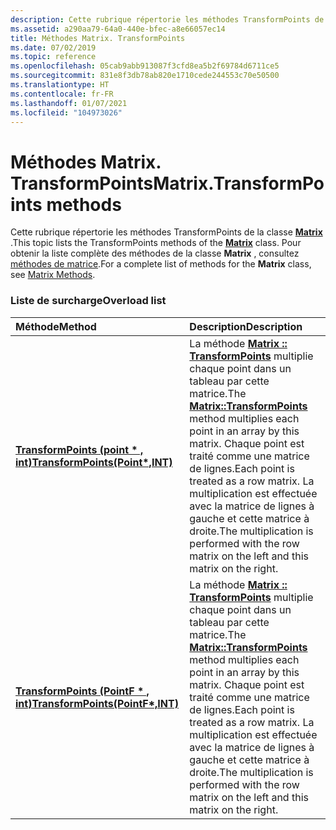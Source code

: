 ```yaml
---
description: Cette rubrique répertorie les méthodes TransformPoints de la classe Matrix. Pour obtenir la liste complète des méthodes de la classe Matrix, consultez Méthodes de matrice.
ms.assetid: a290aa79-64a0-440e-bfec-a8e66057ec14
title: Méthodes Matrix. TransformPoints
ms.date: 07/02/2019
ms.topic: reference
ms.openlocfilehash: 05cab9abb913087f3cfd8ea5b2f69784d6711ce5
ms.sourcegitcommit: 831e8f3db78ab820e1710cede244553c70e50500
ms.translationtype: HT
ms.contentlocale: fr-FR
ms.lasthandoff: 01/07/2021
ms.locfileid: "104973026"
---
```

# <a name="matrixtransformpoints-methods"></a><span data-ttu-id="c93d8-104">Méthodes Matrix. TransformPoints</span><span class="sxs-lookup"><span data-stu-id="c93d8-104">Matrix.TransformPoints methods</span></span>

<span data-ttu-id="c93d8-105">Cette rubrique répertorie les méthodes TransformPoints de la classe [**Matrix**](/windows/win32/api/gdiplusmatrix/nl-gdiplusmatrix-matrix) .</span><span class="sxs-lookup"><span data-stu-id="c93d8-105">This topic lists the TransformPoints methods of the [**Matrix**](/windows/win32/api/gdiplusmatrix/nl-gdiplusmatrix-matrix) class.</span></span> <span data-ttu-id="c93d8-106">Pour obtenir la liste complète des méthodes de la classe **Matrix** , consultez [méthodes de matrice](-gdiplus-class-matrix-methods.md).</span><span class="sxs-lookup"><span data-stu-id="c93d8-106">For a complete list of methods for the **Matrix** class, see [Matrix Methods](-gdiplus-class-matrix-methods.md).</span></span>

### <a name="overload-list"></a><span data-ttu-id="c93d8-107">Liste de surcharge</span><span class="sxs-lookup"><span data-stu-id="c93d8-107">Overload list</span></span>



| <span data-ttu-id="c93d8-108">Méthode</span><span class="sxs-lookup"><span data-stu-id="c93d8-108">Method</span></span>                                                                                               | <span data-ttu-id="c93d8-109">Description</span><span class="sxs-lookup"><span data-stu-id="c93d8-109">Description</span></span>                                                                                                                                                                                                                                                                                                 |
|:-----------------------------------------------------------------------------------------------------|:------------------------------------------------------------------------------------------------------------------------------------------------------------------------------------------------------------------------------------------------------------------------------------------------------------|
| <span data-ttu-id="c93d8-110">[**TransformPoints (point \* , int)**](/windows/win32/api/gdiplusmatrix/nf-gdiplusmatrix-matrix-transformpoints(inoutpoint_inint))</span><span class="sxs-lookup"><span data-stu-id="c93d8-110">[**TransformPoints(Point\*,INT)**](/windows/win32/api/gdiplusmatrix/nf-gdiplusmatrix-matrix-transformpoints(inoutpoint_inint))</span></span>   | <span data-ttu-id="c93d8-111">La méthode [**Matrix :: TransformPoints**](/windows/win32/api/gdiplusmatrix/nf-gdiplusmatrix-matrix-transformpoints(inoutpoint_inint)) multiplie chaque point dans un tableau par cette matrice.</span><span class="sxs-lookup"><span data-stu-id="c93d8-111">The [**Matrix::TransformPoints**](/windows/win32/api/gdiplusmatrix/nf-gdiplusmatrix-matrix-transformpoints(inoutpoint_inint)) method multiplies each point in an array by this matrix.</span></span> <span data-ttu-id="c93d8-112">Chaque point est traité comme une matrice de lignes.</span><span class="sxs-lookup"><span data-stu-id="c93d8-112">Each point is treated as a row matrix.</span></span> <span data-ttu-id="c93d8-113">La multiplication est effectuée avec la matrice de lignes à gauche et cette matrice à droite.</span><span class="sxs-lookup"><span data-stu-id="c93d8-113">The multiplication is performed with the row matrix on the left and this matrix on the right.</span></span><br/>  |
| <span data-ttu-id="c93d8-114">[**TransformPoints (PointF \* , int)**](/previous-versions//ms535321(v=vs.85))</span><span class="sxs-lookup"><span data-stu-id="c93d8-114">[**TransformPoints(PointF\*,INT)**](/previous-versions//ms535321(v=vs.85))</span></span> | <span data-ttu-id="c93d8-115">La méthode [**Matrix :: TransformPoints**](/previous-versions//ms535321(v=vs.85)) multiplie chaque point dans un tableau par cette matrice.</span><span class="sxs-lookup"><span data-stu-id="c93d8-115">The [**Matrix::TransformPoints**](/previous-versions//ms535321(v=vs.85)) method multiplies each point in an array by this matrix.</span></span> <span data-ttu-id="c93d8-116">Chaque point est traité comme une matrice de lignes.</span><span class="sxs-lookup"><span data-stu-id="c93d8-116">Each point is treated as a row matrix.</span></span> <span data-ttu-id="c93d8-117">La multiplication est effectuée avec la matrice de lignes à gauche et cette matrice à droite.</span><span class="sxs-lookup"><span data-stu-id="c93d8-117">The multiplication is performed with the row matrix on the left and this matrix on the right.</span></span><br/> |



 

 

